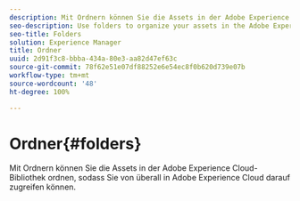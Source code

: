 ```yaml
---
description: Mit Ordnern können Sie die Assets in der Adobe Experience Cloud-Bibliothek ordnen, sodass Sie von überall in Adobe Experience Cloud darauf zugreifen können.
seo-description: Use folders to organize your assets in the Adobe Experience Cloud Library so you can access them from anywhere in Adobe Experience Cloud.
seo-title: Folders
solution: Experience Manager
title: Ordner
uuid: 2d91f3c8-bbba-434a-80e3-aa82d47ef63c
source-git-commit: 78f62e51e07df88252e6e54ec8f0b620d739e07b
workflow-type: tm+mt
source-wordcount: '48'
ht-degree: 100%

---
```



# Ordner{#folders}

Mit Ordnern können Sie die Assets in der Adobe Experience Cloud-Bibliothek ordnen, sodass Sie von überall in Adobe Experience Cloud darauf zugreifen können.

